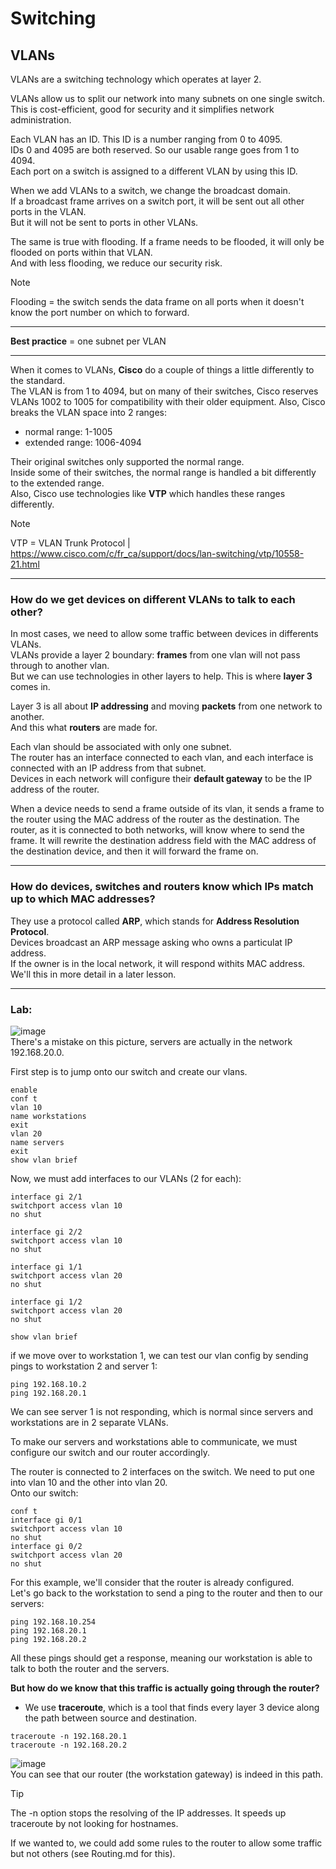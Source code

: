 # Switching

## VLANs

VLANs are a switching technology which operates at layer 2.

VLANs allow us to split our network into many subnets on one single switch.  
This is cost-efficient, good for security and it simplifies network administration.

Each VLAN has an ID. This ID is a number ranging from 0 to 4095.  
IDs 0 and 4095 are both reserved. So our usable range goes from 1 to 4094.  
Each port on a switch is assigned to a different VLAN by using this ID.  

When we add VLANs to a switch, we change the broadcast domain.  
If a broadcast frame arrives on a switch port, it will be sent out all other ports in the VLAN.  
But it will not be sent to ports in other VLANs.  

The same is true with flooding. If a frame needs to be flooded, it will only be flooded on ports within that VLAN.  
And with less flooding, we reduce our security risk.

>[!note]
>Flooding = the switch sends the data frame on all ports when it doesn't know the port number on which to forward.

---

**Best practice** = one subnet per VLAN

---

When it comes to VLANs, **Cisco** do a couple of things a little differently to the standard.  
The VLAN is from 1 to 4094, but on many of their switches, Cisco reserves VLANs 1002 to 1005 for compatibility with their
older equipment. Also, Cisco breaks the VLAN space into 2 ranges:
- normal range: 1-1005
- extended range: 1006-4094

Their original switches only supported the normal range.  
Inside some of their switches, the normal range is handled a bit differently to the extended range.  
Also, Cisco use technologies like **VTP** which handles these ranges differently.

>[!note]
>VTP = VLAN Trunk Protocol | https://www.cisco.com/c/fr_ca/support/docs/lan-switching/vtp/10558-21.html

---

### How do we get devices on different VLANs to talk to each other?

In most cases, we need to allow some traffic between devices in differents VLANs.  
VLANs provide a layer 2 boundary: **frames** from one vlan will not pass through to another vlan.  
But we can use technologies in other layers to help. This is where **layer 3** comes in.  

Layer 3 is all about **IP addressing** and moving **packets** from one network to another.  
And this what **routers** are made for.  

Each vlan should be associated with only one subnet.  
The router has an interface connected to each vlan, and each interface is connected with an IP address from that subnet.  
Devices in each network will configure their **default gateway** to be the IP address of the router.  

When a device needs to send a frame outside of its vlan, it sends a frame to the router using the MAC address of the router as the destination. 
The router, as it is connected to both networks, will know where to send the frame. It will rewrite the destination address field with the
MAC address of the destination device, and then it will forward the frame on.  

---

### How do devices, switches and routers know which IPs match up to which MAC addresses?

They use a protocol called **ARP**, which stands for **Address Resolution Protocol**.  
Devices broadcast an ARP message asking who owns a particulat IP address.  
If the owner is in the local network, it will respond withits MAC address.  
We'll this in more detail in a later lesson.  

---

### Lab:
![image](https://github.com/fastoch/Networking/assets/89261095/8dbd2a53-083f-478a-9cba-a38918d71d51)  
There's a mistake on this picture, servers are actually in the network 192.168.20.0.

First step is to jump onto our switch and create our vlans.  
```
enable
conf t
vlan 10
name workstations
exit
vlan 20
name servers
exit
show vlan brief
```

Now, we must add interfaces to our VLANs (2 for each):
```
interface gi 2/1
switchport access vlan 10
no shut

interface gi 2/2
switchport access vlan 10
no shut

interface gi 1/1
switchport access vlan 20
no shut

interface gi 1/2
switchport access vlan 20
no shut

show vlan brief
```

if we move over to workstation 1, we can test our vlan config by sending pings to workstation 2 and server 1:
```
ping 192.168.10.2
ping 192.168.20.1
```
We can see server 1 is not responding, which is normal since servers and workstations are in 2 separate VLANs.  

To make our servers and workstations able to communicate, we must configure our switch and our router accordingly.  

The router is connected to 2 interfaces on the switch. We need to put one into vlan 10 and the other into vlan 20.  
Onto our switch:
```
conf t
interface gi 0/1
switchport access vlan 10
no shut
interface gi 0/2
switchport access vlan 20
no shut
```

For this example, we'll consider that the router is already configured.  
Let's go back to the workstation to send a ping to the router and then to our servers:
```
ping 192.168.10.254
ping 192.168.20.1
ping 192.168.20.2
```
All these pings should get a response, meaning our workstation is able to talk to both the router and the servers.  

**But how do we know that this traffic is actually going through the router?**  
- We use **traceroute**, which is a tool that finds every layer 3 device along the path between source and destination.  
```
traceroute -n 192.168.20.1
traceroute -n 192.168.20.2
```
![image](https://github.com/fastoch/Networking/assets/89261095/82779bfa-085b-478b-a51b-139e3d6c6961)  
You can see that our router (the workstation gateway) is indeed in this path.  

>[!tip]
>The -n option stops the resolving of the IP addresses. It speeds up traceroute by not looking for hostnames.

If we wanted to, we could add some rules to the router to allow some traffic but not others (see Routing.md for this).



